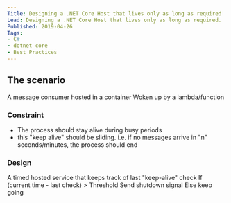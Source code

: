 ```yaml
---
Title: Designing a .NET Core Host that lives only as long as required
Lead: Designing a .NET Core Host that lives only as long as required.
Published: 2019-04-26
Tags: 
- C#
- dotnet core
- Best Practices
---
```


## The scenario
A message consumer hosted in a container
Woken up by a lambda/function

### Constraint
- The process should stay alive during busy periods 
- this "keep alive" should be sliding. i.e. if no messages arrive in "n" seconds/minutes, the process should end

### Design
A timed hosted service that keeps track of last "keep-alive" check
If (current time - last check) > Threshold 
   Send shutdown signal
Else
   keep going